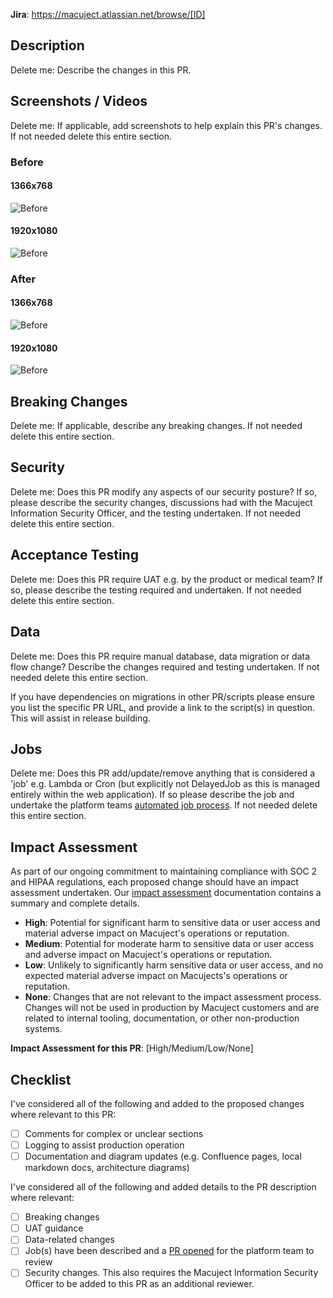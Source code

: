 **Jira**: https://macuject.atlassian.net/browse/[ID]

## Description

Delete me: Describe the changes in this PR.

## Screenshots / Videos

Delete me: If applicable, add screenshots to help explain this PR's changes. If not needed delete this entire section.

### Before

#### 1366x768

![Before](https://via.placeholder.com/1366x768)

#### 1920x1080

![Before](https://via.placeholder.com/1920x1080)

### After

#### 1366x768

![Before](https://via.placeholder.com/1366x768)

#### 1920x1080

![Before](https://via.placeholder.com/1920x1080)

## Breaking Changes

Delete me: If applicable, describe any breaking changes. If not needed delete this entire section.

## Security

Delete me: Does this PR modify any aspects of our security posture? If so, please describe the security changes, discussions had with the Macuject Information Security Officer, and the testing undertaken. If not needed delete this entire section.

## Acceptance Testing

Delete me: Does this PR require UAT e.g. by the product or medical team? If so, please describe the testing required and undertaken. If not needed delete this entire section.

## Data

Delete me: Does this PR require manual database, data migration or data flow change? Describe the changes required and testing undertaken. If not needed delete this entire section.

If you have dependencies on migrations in other PR/scripts please ensure you list the specific PR URL, and provide a link to the script(s) in question. This will assist in release building.

## Jobs

Delete me: Does this PR add/update/remove anything that is considered a 'job' e.g. Lambda or Cron (but explicitly not DelayedJob as this is managed entirely within the web application). If so please describe the job and undertake the platform teams [automated job process][job process]. If not needed delete this entire section.

## Impact Assessment

As part of our ongoing commitment to maintaining compliance with SOC 2 and HIPAA regulations, each proposed change should have an impact assessment undertaken. Our [impact assessment] documentation contains a summary and complete details.

- **High**: Potential for significant harm to sensitive data or user access and material adverse impact on Macuject's operations or reputation.
- **Medium**: Potential for moderate harm to sensitive data or user access and adverse impact on Macuject's operations or reputation.
- **Low**: Unlikely to significantly harm sensitive data or user access, and no expected material adverse impact on Macujects's operations or reputation.
- **None**: Changes that are not relevant to the impact assessment process. Changes will not be used in production by Macuject customers and are related to internal tooling, documentation, or other non-production systems.

**Impact Assessment for this PR**: [High/Medium/Low/None]

## Checklist

I've considered all of the following and added to the proposed changes where relevant to this PR:

- [ ] Comments for complex or unclear sections
- [ ] Logging to assist production operation
- [ ] Documentation and diagram updates (e.g. Confluence pages, local markdown docs, architecture diagrams)

I've considered all of the following and added details to the PR description where relevant:

- [ ] Breaking changes
- [ ] UAT guidance
- [ ] Data-related changes
- [ ] Job(s) have been described and a [PR opened][job process] for the platform team to review
- [ ] Security changes. This also requires the Macuject Information Security Officer to be added to this PR as an additional reviewer.

[job process]: https://macuject.atlassian.net/wiki/spaces/TT/pages/1705082972/Automated+Jobs
[impact assessment]: https://docs.google.com/document/d/1MSPJaPb9LaLvJEH6PIaRULBcz7IaODjRuE6_9hlhHMI
